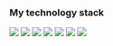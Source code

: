 ### My technology stack

<img src="https://img.shields.io/badge/HTML-black?style=for-the-badge&logo=html5&logoColor=#DD4B25FF"/> 
<img src="https://img.shields.io/badge/CSS-black?style=for-the-badge&logo=css3&logoColor=blue"/>
<img src="https://img.shields.io/badge/BOOTSTRAP-black?style=for-the-badge&logo=bootstrap&logoColor=#6D11EE"/>
<img src="https://img.shields.io/badge/JAVASCRIPT-black?style=for-the-badge&logo=javascript&logoColor=#F7DF1E"/>
<img src="https://img.shields.io/badge/JQUERY-black?style=for-the-badge&logo=jquery&logoColor=blue"/>
<img src="https://img.shields.io/badge/BOOTSTRAPREACT-black?style=for-the-badge&logo=bootstrapreact&logoColor=#5ED3F3FF"/>

<img src="https://img.shields.io/badge/REACT-black?style=for-the-badge&logo=react&logoColor=#5ED3F3FF"/>




